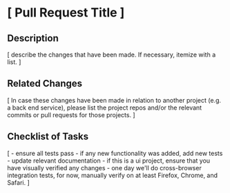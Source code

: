 # [ Pull Request Title ]

## Description

[
    describe the changes that have been made. If necessary, itemize with a list.
]

## Related Changes

[
    In case these changes have been made in relation to another project (e.g. a back end service), please list the project repos and/or the relevant commits or pull requests for those projects.
]

## Checklist of Tasks

[
    - ensure all tests pass
    - if any new functionality was added, add new tests
    - update relevant documentation
    - if this is a ui project, ensure that you have visually verified any changes
    - one day we'll do cross-browser integration tests, for now, manually verify on at least Firefox, Chrome, and Safari.
]
